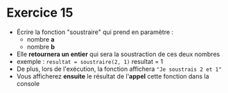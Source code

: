 # Exercice 15

  - Écrire la fonction "soustraire" qui prend en paramètre :
    - nombre **a**
    - nombre **b**
  - Elle **retournera un entier** qui sera la soustraction de ces deux nombres
  - exemple : `resultat = soustraire(2, 1)` resultat = 1
  - De plus, lors de l'exécution, la fonction affichera `"Je soustrais 2 et 1"`
  - Vous afficherez **ensuite** le résultat de l'**appel** cette fonction dans la console